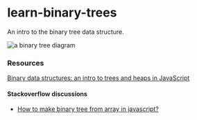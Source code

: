 # learn-binary-trees
An intro to the binary tree data structure.

![a binary tree diagram](https://cdn-media-1.freecodecamp.org/images/msMkP14InEQYWfg8eWglyjdXhZ5SrojngUPm)

### Resources
[Binary data structures: an intro to trees and heaps in JavaScript](https://www.freecodecamp.org/news/binary-data-structures-an-intro-to-trees-and-heaps-in-javascript-962ab536cb42/)

#### Stackoverflow discussions
- [How to make binary tree from array in javascript?](https://stackoverflow.com/questions/48744012/how-to-make-binary-tree-from-array-in-javascript)

